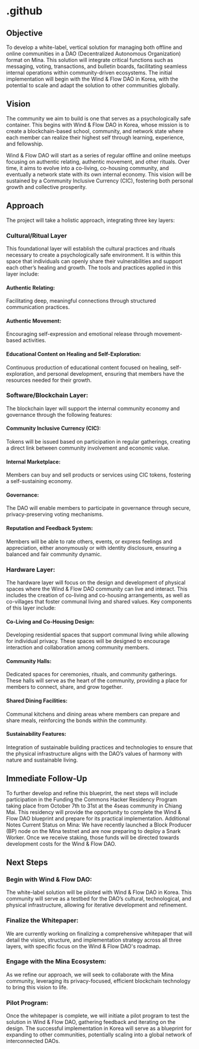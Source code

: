 # .github
## Objective
To develop a white-label, vertical solution for managing both offline and online communities in a DAO (Decentralized Autonomous Organization) format on Mina. This solution will integrate critical functions such as messaging, voting, transactions, and bulletin boards, facilitating seamless internal operations within community-driven ecosystems. The initial implementation will begin with the Wind & Flow DAO in Korea, with the potential to scale and adapt the solution to other communities globally.

## Vision
The community we aim to build is one that serves as a psychologically safe container. This begins with Wind & Flow DAO in Korea, whose mission is to create a blockchain-based school, community, and network state where each member can realize their highest self through learning, experience, and fellowship.

Wind & Flow DAO will start as a series of regular offline and online meetups focusing on authentic relating, authentic movement, and other rituals. Over time, it aims to evolve into a co-living, co-housing community, and eventually a network state with its own internal economy. This vision will be sustained by a Community Inclusive Currency (CIC), fostering both personal growth and collective prosperity.

## Approach
The project will take a holistic approach, integrating three key layers:

### Cultural/Ritual Layer
This foundational layer will establish the cultural practices and rituals necessary to create a psychologically safe environment. It is within this space that individuals can openly share their vulnerabilities and support each other’s healing and growth. The tools and practices applied in this layer include:

#### Authentic Relating: 
Facilitating deep, meaningful connections through structured communication practices.
#### Authentic Movement: 
Encouraging self-expression and emotional release through movement-based activities.
#### Educational Content on Healing and Self-Exploration: 
Continuous production of educational content focused on healing, self-exploration, and personal development, ensuring that members have the resources needed for their growth.

### Software/Blockchain Layer:
The blockchain layer will support the internal community economy and governance through the following features:
#### Community Inclusive Currency (CIC): 
Tokens will be issued based on participation in regular gatherings, creating a direct link between community involvement and economic value.
#### Internal Marketplace:
Members can buy and sell products or services using CIC tokens, fostering a self-sustaining economy.
#### Governance: 
The DAO will enable members to participate in governance through secure, privacy-preserving voting mechanisms.
#### Reputation and Feedback System: 
Members will be able to rate others, events, or express feelings and appreciation, either anonymously or with identity disclosure, ensuring a balanced and fair community dynamic.

### Hardware Layer:
The hardware layer will focus on the design and development of physical spaces where the Wind & Flow DAO community can live and interact. This includes the creation of co-living and co-housing arrangements, as well as co-villages that foster communal living and shared values. Key components of this layer include:
#### Co-Living and Co-Housing Design: 
Developing residential spaces that support communal living while allowing for individual privacy. These spaces will be designed to encourage interaction and collaboration among community members.
#### Community Halls: 
Dedicated spaces for ceremonies, rituals, and community gatherings. These halls will serve as the heart of the community, providing a place for members to connect, share, and grow together.
#### Shared Dining Facilities: 
Communal kitchens and dining areas where members can prepare and share meals, reinforcing the bonds within the community.
#### Sustainability Features: 
Integration of sustainable building practices and technologies to ensure that the physical infrastructure aligns with the DAO’s values of harmony with nature and sustainable living.

## Immediate Follow-Up
To further develop and refine this blueprint, the next steps will include participation in the Funding the Commons Hacker Residency Program taking place from October 7th to 31st at the 4seas community in Chiang Mai. This residency will provide the opportunity to complete the Wind & Flow DAO blueprint and prepare for its practical implementation.
Additional Notes
Current Status on Mina: We have recently launched a Block Producer (BP) node on the Mina testnet and are now preparing to deploy a Snark Worker. Once we receive staking, those funds will be directed towards development costs for the Wind & Flow DAO.

## Next Steps
### Begin with Wind & Flow DAO:
The white-label solution will be piloted with Wind & Flow DAO in Korea. This community will serve as a testbed for the DAO’s cultural, technological, and physical infrastructure, allowing for iterative development and refinement.
### Finalize the Whitepaper:
We are currently working on finalizing a comprehensive whitepaper that will detail the vision, structure, and implementation strategy across all three layers, with specific focus on the Wind & Flow DAO's roadmap.
### Engage with the Mina Ecosystem:
As we refine our approach, we will seek to collaborate with the Mina community, leveraging its privacy-focused, efficient blockchain technology to bring this vision to life.
### Pilot Program:
Once the whitepaper is complete, we will initiate a pilot program to test the solution in Wind & Flow DAO, gathering feedback and iterating on the design. The successful implementation in Korea will serve as a blueprint for expanding to other communities, potentially scaling into a global network of interconnected DAOs.
